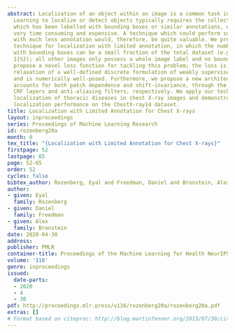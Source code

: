 ```yaml
---
abstract: Localization of an object within an image is a common task in medical imaging.
  Learning to localize or detect objects typically requires the collection of data
  which has been labelled with bounding boxes or similar annotations, which can be
  very time consuming and expensive. A technique which could perform such learning
  with much less annotation would, therefore, be quite valuable. We present such a
  technique for localization with limited annotation, in which the number of images
  with bounding boxes can be a small fraction of the total dataset (e.g. less than
  1{%}); all other images only possess a whole image label and no bounding box. We
  propose a novel loss function for tackling this problem; the loss is a continuous
  relaxation of a well-defined discrete formulation of weakly supervised learning
  and is numerically well-posed. Furthermore, we propose a new architecture which
  accounts for both patch dependence and shift-invariance, through the inclusion of
  CRF layers and anti-aliasing filters, respectively. We apply our technique to the
  localization of thoracic diseases in chest X-ray images and demonstrate state-of-the-art
  localization performance on the ChestX-ray14 dataset.
title: Localization with Limited Annotation for Chest X-rays
layout: inproceedings
series: Proceedings of Machine Learning Research
id: rozenberg20a
month: 0
tex_title: "{Localization with Limited Annotation for Chest X-rays}"
firstpage: 52
lastpage: 65
page: 52-65
order: 52
cycles: false
bibtex_author: Rozenberg, Eyal and Freedman, Daniel and Bronstein, Alex
author:
- given: Eyal
  family: Rozenberg
- given: Daniel
  family: Freedman
- given: Alex
  family: Bronstein
date: 2020-04-30
address: 
publisher: PMLR
container-title: Proceedings of the Machine Learning for Health NeurIPS Workshop
volume: '116'
genre: inproceedings
issued:
  date-parts:
  - 2020
  - 4
  - 30
pdf: http://proceedings.mlr.press/v116/rozenberg20a/rozenberg20a.pdf
extras: []
# Format based on citeproc: http://blog.martinfenner.org/2013/07/30/citeproc-yaml-for-bibliographies/
---
```

